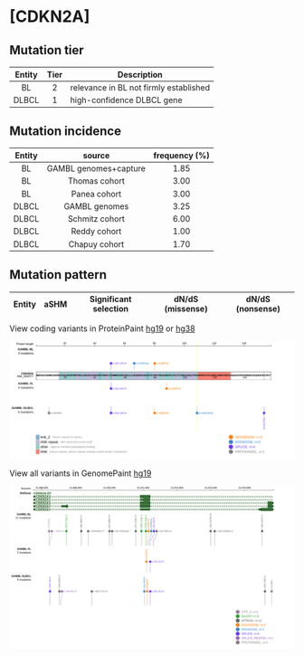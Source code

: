 # [CDKN2A]

## Mutation tier

|Entity|Tier|Description                           |
|:------:|:----:|--------------------------------------|
|BL    |2   |relevance in BL not firmly established|
|DLBCL |1   |high-confidence DLBCL gene            |
## Mutation incidence

|Entity|source               |frequency (%)|
|:------:|:---------------------:|:-------------:|
|BL    |GAMBL genomes+capture|1.85         |
|BL    |Thomas cohort        |3.00         |
|BL    |Panea cohort         |3.00         |
|DLBCL |GAMBL genomes        |3.25         |
|DLBCL |Schmitz cohort       |6.00         |
|DLBCL |Reddy cohort         |1.00         |
|DLBCL |Chapuy cohort        |1.70         |

## Mutation pattern

|Entity|aSHM|Significant selection|dN/dS (missense)|dN/dS (nonsense)|
|:------:|:----:|:---------------------:|:----------------:|:----------------:|



View coding variants in ProteinPaint [hg19](https://www.bcgsc.ca/downloads/morinlab/GAMBL/test/genes/CDKN2A_protein.html)  or [hg38](https://www.bcgsc.ca/downloads/morinlab/GAMBL/test/genes/CDKN2A_protein_hg38.html)

![image](images/proteinpaint/CDKN2A_NM_000077.svg)

View all variants in GenomePaint [hg19](https://www.bcgsc.ca/downloads/morinlab/GAMBL/test/genes/CDKN2A.html)

![image](images/proteinpaint/CDKN2A.svg)
